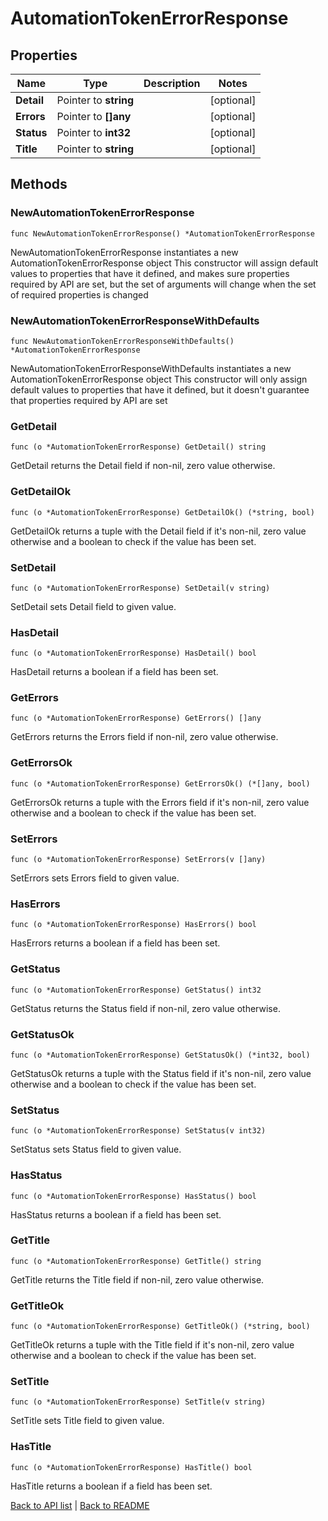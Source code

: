 # AutomationTokenErrorResponse

## Properties

Name | Type | Description | Notes
------------ | ------------- | ------------- | -------------
**Detail** | Pointer to **string** |  | [optional] 
**Errors** | Pointer to **[]any** |  | [optional] 
**Status** | Pointer to **int32** |  | [optional] 
**Title** | Pointer to **string** |  | [optional] 

## Methods

### NewAutomationTokenErrorResponse

`func NewAutomationTokenErrorResponse() *AutomationTokenErrorResponse`

NewAutomationTokenErrorResponse instantiates a new AutomationTokenErrorResponse object
This constructor will assign default values to properties that have it defined,
and makes sure properties required by API are set, but the set of arguments
will change when the set of required properties is changed

### NewAutomationTokenErrorResponseWithDefaults

`func NewAutomationTokenErrorResponseWithDefaults() *AutomationTokenErrorResponse`

NewAutomationTokenErrorResponseWithDefaults instantiates a new AutomationTokenErrorResponse object
This constructor will only assign default values to properties that have it defined,
but it doesn't guarantee that properties required by API are set

### GetDetail

`func (o *AutomationTokenErrorResponse) GetDetail() string`

GetDetail returns the Detail field if non-nil, zero value otherwise.

### GetDetailOk

`func (o *AutomationTokenErrorResponse) GetDetailOk() (*string, bool)`

GetDetailOk returns a tuple with the Detail field if it's non-nil, zero value otherwise
and a boolean to check if the value has been set.

### SetDetail

`func (o *AutomationTokenErrorResponse) SetDetail(v string)`

SetDetail sets Detail field to given value.

### HasDetail

`func (o *AutomationTokenErrorResponse) HasDetail() bool`

HasDetail returns a boolean if a field has been set.

### GetErrors

`func (o *AutomationTokenErrorResponse) GetErrors() []any`

GetErrors returns the Errors field if non-nil, zero value otherwise.

### GetErrorsOk

`func (o *AutomationTokenErrorResponse) GetErrorsOk() (*[]any, bool)`

GetErrorsOk returns a tuple with the Errors field if it's non-nil, zero value otherwise
and a boolean to check if the value has been set.

### SetErrors

`func (o *AutomationTokenErrorResponse) SetErrors(v []any)`

SetErrors sets Errors field to given value.

### HasErrors

`func (o *AutomationTokenErrorResponse) HasErrors() bool`

HasErrors returns a boolean if a field has been set.

### GetStatus

`func (o *AutomationTokenErrorResponse) GetStatus() int32`

GetStatus returns the Status field if non-nil, zero value otherwise.

### GetStatusOk

`func (o *AutomationTokenErrorResponse) GetStatusOk() (*int32, bool)`

GetStatusOk returns a tuple with the Status field if it's non-nil, zero value otherwise
and a boolean to check if the value has been set.

### SetStatus

`func (o *AutomationTokenErrorResponse) SetStatus(v int32)`

SetStatus sets Status field to given value.

### HasStatus

`func (o *AutomationTokenErrorResponse) HasStatus() bool`

HasStatus returns a boolean if a field has been set.

### GetTitle

`func (o *AutomationTokenErrorResponse) GetTitle() string`

GetTitle returns the Title field if non-nil, zero value otherwise.

### GetTitleOk

`func (o *AutomationTokenErrorResponse) GetTitleOk() (*string, bool)`

GetTitleOk returns a tuple with the Title field if it's non-nil, zero value otherwise
and a boolean to check if the value has been set.

### SetTitle

`func (o *AutomationTokenErrorResponse) SetTitle(v string)`

SetTitle sets Title field to given value.

### HasTitle

`func (o *AutomationTokenErrorResponse) HasTitle() bool`

HasTitle returns a boolean if a field has been set.


[Back to API list](../README.md#documentation-for-api-endpoints) | [Back to README](../README.md)
